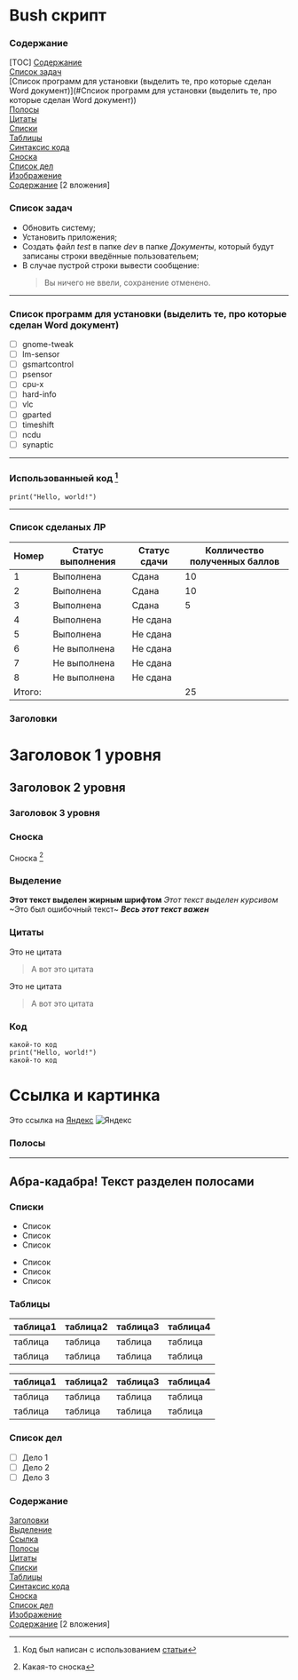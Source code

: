 # Bush скрипт
### Содержание
[TOC]
[Содержание](###Содержание)  
[Список задач](###Список)  
[Список программ для установки (выделить те, про которые сделан Word документ)](#Спсиок программ для установки (выделить те, про которые сделан Word документ))  
[Полосы](#Полосы)  
[Цитаты](#Цитаты)  
[Списки](#Списки)  
[Таблицы](#Таблицы)  
[Синтаксис кода](#Код)  
[Сноска](#Сноска)  
[Cписок дел](#Список_дел)  
[Изображение](#Ссылкаикартинка)  
[Содержание](#Содержание)
[2 вложения]
### Список задач
+ Обновить систему;
+ Установить приложения;
+ Создать файл _test_ в папке _dev_ в папке _Документы_, который будут записаны строки введённые пользовательем;
+ В случае пустрой строки  вывести сообщение:
  > Вы ничего не ввели, сохранение отменено.
---
### Список программ для установки (выделить те, про которые сделан Word документ)
- [ ] gnome-tweak
- [ ] lm-sensor
- [ ] gsmartcontrol
- [ ] psensor
- [ ] cpu-x
- [ ] hard-info
- [ ] vlc
- [ ] gparted
- [ ] timeshift
- [ ] ncdu
- [ ] synaptic
---
### Использованныей код [^1]
[^1]: Код был написан с использованием [статьи](https://habr.com/ru/articles/726316/) 
```
print("Hello, world!")
```
---
### Список сделаных ЛР

|Номер|Статус выполнения|Статус сдачи|Колличество полученных баллов|
|-------|-------|-------|-------|
|1|Выполнена|Сдана|10|
|2|Выполнена|Сдана|10|
|3|Выполнена|Сдана|5|
|4|Выполнена|Не сдана||
|5|Выполнена|Не сдана||
|6|Не выполнена|Не сдана||
|7|Не выполнена|Не сдана||
|8|Не выполнена|Не сдана||
|Итого:|||25|

### Заголовки
# Заголовок 1 уровня
## Заголовок 2 уровня
### Заголовок 3 уровня

### Сноска
Сноска [^2]
[^2]: Какая-то сноска

### Выделение
**Этот текст выделен жирным шрифтом**
_Этот текст выделен курсивом_
~Это был ошибочный текст~
***Весь этот текст важен***

### Цитаты
Это не цитата
> А вот это цитата

Это не цитата
> А вот это цитата

### Код
```
какой-то код
print("Hello, world!")
какой-то код
```

# Ссылка и картинка
Это ссылка на [Яндекс](https://ya.ru)
![Яндекс](https://fullhdoboi.ru/wp-content/uploads/_ph/31/315988009.jpg)

### Полосы
---
Абра-кадабра! Текст разделен полосами
---

### Списки
+ Список
+ Список
+ Список

* Список
* Список
* Список

### Таблицы

|таблица1|таблица2|таблица3|таблица4|
|-------|-------|-------|-------|
|таблица|таблица|таблица|таблица|
|таблица|таблица|таблица|таблица|

|таблица1|таблица2|таблица3|таблица4|
|-------|-------|-------|-------|
|таблица|таблица|таблица|таблица|
|таблица|таблица|таблица|таблица|

### Список дел
- [ ] Дело 1
- [ ] Дело 2
- [ ] Дело 3

### Содержание
[Заголовки](#Заголовки)  
[Выделение](#Выделение)  
[Ссылка](#Ссылка)  
[Полосы](#Полосы)  
[Цитаты](#Цитаты)  
[Списки](#Списки)  
[Таблицы](#Таблицы)  
[Синтаксис кода](#Код)  
[Сноска](#Сноска)  
[Cписок дел](#Список_дел)  
[Изображение](#Ссылкаикартинка)  
[Содержание](#Содержание)
[2 вложения]

